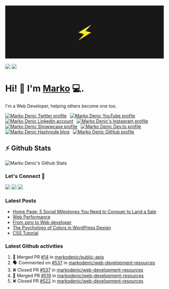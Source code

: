 ![Repository Banner](banner.png)

[![](https://komarev.com/ghpvc/?username=markoDenic&color=blue&label=Profile%20Views)](https://github.com/markoDenic/markoDenic)
[![](https://img.shields.io/github/followers/markoDenic?label=GitHub%20Followers)](https://github.com/markoDenic)

# Hi! 👋 I'm [Marko](https://markodenic.com) 💻.

I'm a Web Developer, helping others become one too.


<!-- Socials -->
<a href="https://twitter.com/denicmarko"><img src="https://cdn.worldvectorlogo.com/logos/twitter-6.svg" title="Twitter" alt="Marko Denic Twitter profile" width="40"/></a>
&ensp;<a href="https://www.youtube.com/channel/UCRgyPAKycnp_kkpny_uZBcQ"><img src="https://cdn.worldvectorlogo.com/logos/youtube-icon-5.svg" title="YouTube" alt="Marko Denic YouTube profile" width="40"/></a>
&ensp;<a href="https://www.linkedin.com/in/denicmarko/"><img src="https://cdn.worldvectorlogo.com/logos/linkedin-icon-2.svg" title="Linkedin" alt="Marko Denic Linkedin account" width="30"/></a>
&ensp;<a href="https://www.instagram.com/denicmarko_"><img src="https://raw.githubusercontent.com/rahuldkjain/github-profile-readme-generator/master/src/images/icons/Social/instagram.svg" alt="Marko Denic's Instagram profile" width="30" /></a>
&ensp;<a href="https://www.showwcase.com/denicmarko"><img src="https://www.showwcase.com/favicon.png" title="Showwcase" alt="Marko Denic Showwcase profile" width="30"/></a>
&ensp;<a href="https://dev.to/denicmarko"><img src="https://cdn.worldvectorlogo.com/logos/devto.svg" title="DEV" alt="Marko Denic Dev.to profile" width="30"/></a>
&ensp;<a href="https://denic.hashnode.dev/"><img src="https://cdn.hashnode.com/res/hashnode/image/upload/v1611902473383/CDyAuTy75.png" title="Hashnode" alt="Marko Denic Hashnode blog" width="30"/></a>
&ensp;<a href="https://github.com/markodenic"><img src="https://cdn.worldvectorlogo.com/logos/github-icon-1.svg" title="GitHub" alt="Marko Denic GitHub profile" width="30"/></a>
<br>

## ⚡ Github Stats

![Marko Denic's Github Stats](https://github-readme-stats.vercel.app/api?username=markoDenic&theme=dark)

### Let's Connect 🔗

[![](https://img.shields.io/badge/linkedin-%230077B5.svg?&style=for-the-badge&logo=linkedin&logoColor=white0e76a8)](https://www.linkedin.com/in/denicmarko/)
[![](https://img.shields.io/badge/twitter-%230077B5.svg?&style=for-the-badge&logo=twitter&logoColor=white&color=00acee)](https://twitter.com/denicmarko) 
[![](https://img.shields.io/badge/instagram-%230077B5.svg?&style=for-the-badge&logo=instagram&logoColor=white&color=8a3ab9)](https://www.instagram.com/markodenic1/)

### Latest Posts
<!-- BLOG-POST-LIST:START -->
- [Home Page: 5 Social Milestones You Need to Conquer to Land a Sale](https://markodenic.com/home-page-5-social-milestones-you-need-to-conquer-to-land-a-sale/)
- [Web Performance](https://markodenic.com/web-performance/)
- [From zero to Web developer](https://markodenic.com/from-zero-to-web-developer/)
- [The Psychology of Colors in WordPress Design](https://markodenic.com/psychology-of-colors-in-wordpress-design/)
- [CSS Tutorial](https://markodenic.com/css-tutorial/)
<!-- BLOG-POST-LIST:END -->

### Latest Github activities
<!--START_SECTION:activity-->
1. 🎉 Merged PR [#14](https://github.com/markodenic/public-apis/pull/14) in [markodenic/public-apis](https://github.com/markodenic/public-apis)
2. 🗣 Commented on [#537](https://github.com/markodenic/web-development-resources/pull/537#issuecomment-1890428787) in [markodenic/web-development-resources](https://github.com/markodenic/web-development-resources)
3. ❌ Closed PR [#537](https://github.com/markodenic/web-development-resources/pull/537) in [markodenic/web-development-resources](https://github.com/markodenic/web-development-resources)
4. 🎉 Merged PR [#519](https://github.com/markodenic/web-development-resources/pull/519) in [markodenic/web-development-resources](https://github.com/markodenic/web-development-resources)
5. ❌ Closed PR [#522](https://github.com/markodenic/web-development-resources/pull/522) in [markodenic/web-development-resources](https://github.com/markodenic/web-development-resources)
<!--END_SECTION:activity-->

